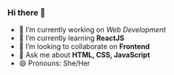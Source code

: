 ### Hi there 👋

- 🔭 I’m currently working on *Web Development*
- 🌱 I’m currently learning **ReactJS**
- 👯 I’m looking to collaborate on **Frontend**
- 💬 Ask me about **HTML, CSS, JavaScript**
- 😄 Pronouns: She/Her
